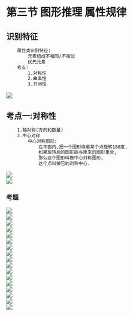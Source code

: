 # 第三节 图形推理 属性规律
## 识别特征
```txt
    属性类识别特征:
        元素组成不相同/不相似
        优先元素
    考点:
        1.对称性
        2.曲直性
        3.开闭性
```
![](03/识别特征.jpg)  
## 考点一:对称性
```txt
    1.轴对称(方向和数量)
    2.中心对称
        中心对称图形:
            在平面内,把一个图形绕着某个点旋转180度,
            如果旋转后的图形能与原来的图形重合,
            那么这个图形叫做中心对称图形,
            这个点叫做它的对称中心.
```
![](03/考点一轴对称.jpg)  
![](03/考点一中心对称.jpg)  
### 考题
![](03/考点一例1.jpg)  
![](03/考点一例2.jpg)  
![](03/考点一例3.jpg)  
![](03/考点一例4.jpg)  
![](03/考点一例5.jpg)  
![](03/考点一例6.jpg)  
![](03/考点一练1.jpg)  
![](03/考点一练2.jpg)  
![](03/考点一练3.jpg)  
![](03/考点一练4.jpg)  
![](03/考点一练5.jpg)  
![](03/考点一练6.jpg)  
![](03/考点一练7.jpg)  
![](03/考点一练8.jpg)  
![](03/考点一练9.jpg)  
![](03/考点一练10.jpg)  
![](03/考点一练11.jpg)  
